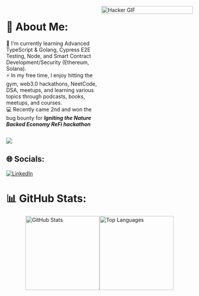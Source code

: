 

<div style="display: flex; align-items: flex-start;">

  <div style="flex: 1; padding-right: 10px;">
    <h1>💫 About Me:</h1>
    <p>
      🧠 I'm currently learning Advanced TypeScript & Golang, Cypress E2E Testing, Node, and Smart Contract Development/Security (Ethereum, Solana).<br>
      ⚡ In my free time, I enjoy hitting the gym, web3.0 hackathons, NeetCode, DSA, meetups, and learning various topics through podcasts, books, meetups, and courses.<br>
      💻 Recently came 2nd and won the bug bounty for <strong><i>Igniting the Nature Backed Economy ReFi hackathon</i></strong>
    </p>
  </div>

  <div style="flex: 1;">
    <img src="https://media.giphy.com/media/1oF1KAEYvmXBMo6uTS/giphy.gif" alt="Hacker GIF" style="width: 100%;">
  </div>
</div>

![](https://komarev.com/ghpvc/?username=lucaliebenberg&label=Profile%20Visits&color=blue&style=for-the-badge/)

## 🌐 Socials:
[![LinkedIn](https://img.shields.io/badge/LinkedIn-%230077B5.svg?logo=linkedin&logoColor=white)](https://linkedin.com/in/luca-liebenberg/)

# 📊 GitHub Stats:
<div style="display: flex; justify-content: center;">
  <img src="https://github-readme-stats.vercel.app/api?username=lucaliebenberg&theme=dark&hide_border=false&include_all_commits=false&count_private=false" alt="GitHub Stats" style="height: 200px;"/>
  <img src="https://github-readme-stats.vercel.app/api/top-langs/?username=lucaliebenberg&theme=dark&hide_border=false&include_all_commits=false&count_private=false&layout=compact" alt="Top Languages" style="height: 200px;"/>
</div>
